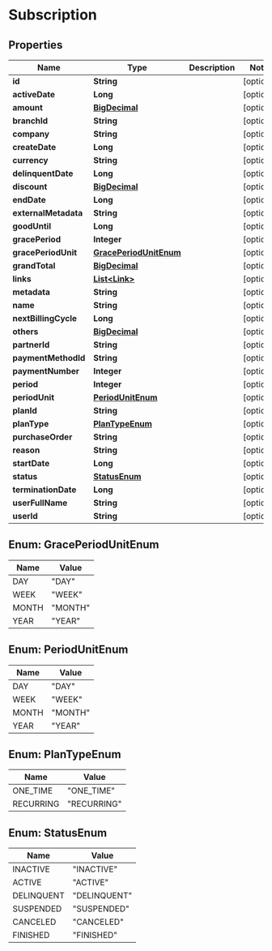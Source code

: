 
# Subscription

## Properties
Name | Type | Description | Notes
------------ | ------------- | ------------- | -------------
**id** | **String** |  |  [optional]
**activeDate** | **Long** |  |  [optional]
**amount** | [**BigDecimal**](BigDecimal.md) |  |  [optional]
**branchId** | **String** |  |  [optional]
**company** | **String** |  |  [optional]
**createDate** | **Long** |  |  [optional]
**currency** | **String** |  |  [optional]
**delinquentDate** | **Long** |  |  [optional]
**discount** | [**BigDecimal**](BigDecimal.md) |  |  [optional]
**endDate** | **Long** |  |  [optional]
**externalMetadata** | **String** |  |  [optional]
**goodUntil** | **Long** |  |  [optional]
**gracePeriod** | **Integer** |  |  [optional]
**gracePeriodUnit** | [**GracePeriodUnitEnum**](#GracePeriodUnitEnum) |  |  [optional]
**grandTotal** | [**BigDecimal**](BigDecimal.md) |  |  [optional]
**links** | [**List&lt;Link&gt;**](Link.md) |  |  [optional]
**metadata** | **String** |  |  [optional]
**name** | **String** |  |  [optional]
**nextBillingCycle** | **Long** |  |  [optional]
**others** | [**BigDecimal**](BigDecimal.md) |  |  [optional]
**partnerId** | **String** |  |  [optional]
**paymentMethodId** | **String** |  |  [optional]
**paymentNumber** | **Integer** |  |  [optional]
**period** | **Integer** |  |  [optional]
**periodUnit** | [**PeriodUnitEnum**](#PeriodUnitEnum) |  |  [optional]
**planId** | **String** |  |  [optional]
**planType** | [**PlanTypeEnum**](#PlanTypeEnum) |  |  [optional]
**purchaseOrder** | **String** |  |  [optional]
**reason** | **String** |  |  [optional]
**startDate** | **Long** |  |  [optional]
**status** | [**StatusEnum**](#StatusEnum) |  |  [optional]
**terminationDate** | **Long** |  |  [optional]
**userFullName** | **String** |  |  [optional]
**userId** | **String** |  |  [optional]


<a name="GracePeriodUnitEnum"></a>
## Enum: GracePeriodUnitEnum
Name | Value
---- | -----
DAY | &quot;DAY&quot;
WEEK | &quot;WEEK&quot;
MONTH | &quot;MONTH&quot;
YEAR | &quot;YEAR&quot;


<a name="PeriodUnitEnum"></a>
## Enum: PeriodUnitEnum
Name | Value
---- | -----
DAY | &quot;DAY&quot;
WEEK | &quot;WEEK&quot;
MONTH | &quot;MONTH&quot;
YEAR | &quot;YEAR&quot;


<a name="PlanTypeEnum"></a>
## Enum: PlanTypeEnum
Name | Value
---- | -----
ONE_TIME | &quot;ONE_TIME&quot;
RECURRING | &quot;RECURRING&quot;


<a name="StatusEnum"></a>
## Enum: StatusEnum
Name | Value
---- | -----
INACTIVE | &quot;INACTIVE&quot;
ACTIVE | &quot;ACTIVE&quot;
DELINQUENT | &quot;DELINQUENT&quot;
SUSPENDED | &quot;SUSPENDED&quot;
CANCELED | &quot;CANCELED&quot;
FINISHED | &quot;FINISHED&quot;



